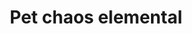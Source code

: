 ---
layout: item
title: Pet chaos elemental
item-id: 11995
datatable: true
id: 11995
name: "Pet chaos elemental"
members: true
lowalch: 0
highalch: 0
examine: "D'aw look at the liddle..."
monsters:
  - id: 2054
    name: "Chaos Elemental"
    members: true
    combat_level: 305
    wiki_url: "https://oldschool.runescape.wiki/w/Chaos_Elemental"
    drops:
      - quantity: "1"
        rarity: 0.0033333333333333335
    image: "https://oldschool.runescape.wiki/images/thumb/a/a9/Chaos_Elemental.png/250px-Chaos_Elemental.png?c170c"
  - id: 6619
    name: "Chaos Fanatic"
    members: true
    combat_level: 202
    wiki_url: "https://oldschool.runescape.wiki/w/Chaos_Fanatic"
    drops:
      - quantity: "1"
        rarity: 0.001
    image: "https://oldschool.runescape.wiki/images/d/d8/Chaos_Fanatic.png?8871d"
---
